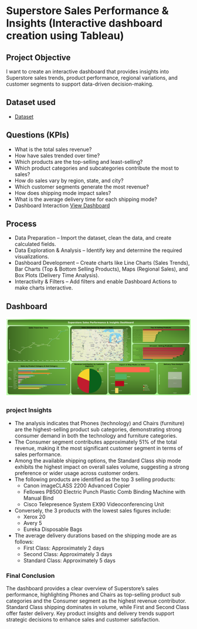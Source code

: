 # Superstore Sales Performance & Insights (Interactive dashboard creation using Tableau) 
## Project Objective 
I want to create an interactive dashboard that provides insights into Superstore sales trends, product performance, regional variations, and customer segments to support data-driven decision-making.

## Dataset used
- <a href="https://github.com/SashiniWarushika/Superstore-Sales-Performance-Dashboard/blob/main/superstore_final_dataset.csv">Dataset</a>

## Questions (KPIs)
- What is the total sales revenue?
- How have sales trended over time?
- Which products are the top-selling and least-selling?
- Which product categories and subcategories contribute the most to sales?
- How do sales vary by region, state, and city?
- Which customer segments generate the most revenue?
- How does shipping mode impact sales?
- What is the average delivery time for each shipping mode?
- Dashboard Interaction <a href="https://github.com/SashiniWarushika/Superstore-Sales-Performance-Dashboard/blob/main/Superstore%20Sales%20Performance%20%26%20Insights%20Dashboard.png">View Dashboard</a>

## Process
- Data Preparation – Import the dataset, clean the data, and create calculated fields.
- Data Exploration & Analysis – Identify key and determine the required visualizations.
- Dashboard Development – Create charts like Line Charts (Sales Trends), Bar Charts (Top & Bottom Selling Products), Maps (Regional Sales), and Box Plots (Delivery Time Analysis).
- Interactivity & Filters – Add filters and enable Dashboard Actions to make charts interactive.

## Dashboard
![Superstore Sales Perfomance & Insights - Dasboard](https://github.com/SashiniWarushika/Superstore-Sales-Performance-Dashboard/blob/main/Superstore%20Sales%20Performance%20&%20Insights%20Dashboard.png?raw=true)

### project Insights
- The analysis indicates that Phones (technology) and Chairs (furniture) are the highest-selling product sub categories, demonstrating strong consumer demand in both the technology and furniture categories.
- The Consumer segment contributes approximately 51% of the total revenue, making it the most significant customer segment in terms of sales performance.
- Among the available shipping options, the Standard Class ship mode exhibits the highest impact on overall sales volume, suggesting a strong preference or wider usage across customer orders.
- The following products are identified as the top 3 selling products:
  - Canon imageCLASS 2200 Advanced Copier
  - Fellowes PB500 Electric Punch Plastic Comb Binding Machine with Manual Bind
  - Cisco Telepresence System EX90 Videoconferencing Unit
- Conversely, the 3 products with the lowest sales figures include:
  - Xerox 20
  - Avery 5
  - Eureka Disposable Bags
- The average delivery durations based on the shipping mode are as follows:
  - First Class: Approximately 2 days
  - Second Class: Approximately 3 days
  - Standard Class: Approximately 5 days

### Final Conclusion
The dashboard provides a clear overview of Superstore’s sales performance, highlighting Phones and Chairs as top-selling product sub categories and the Consumer segment as the highest revenue contributor. Standard Class shipping dominates in volume, while First and Second Class offer faster delivery. Key product insights and delivery trends support strategic decisions to enhance sales and customer satisfaction.

